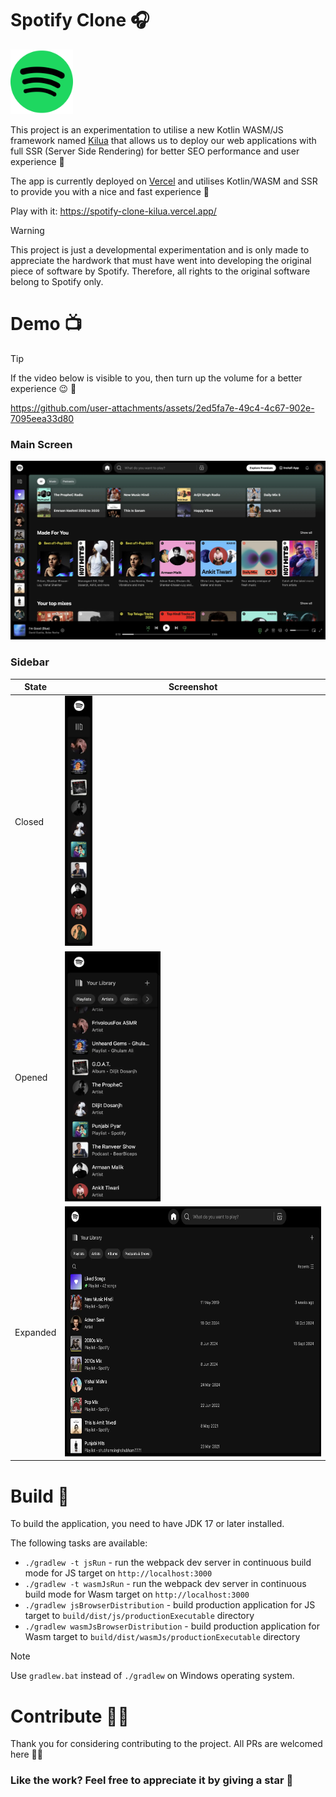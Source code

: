 # Spotify Clone 🎧

<img src="./assets/spotify-green-icon.svg" width=100 />

This project is an experimentation to utilise a new Kotlin WASM/JS framework named [Kilua](https://github.com/rjaros/kilua/) that allows us to deploy our web applications with full SSR (Server Side Rendering) for better SEO performance and user experience 🚀

The app is currently deployed on [Vercel](https://vercel.com/) and utilises Kotlin/WASM and SSR to provide you with a nice and fast experience 💚

Play with it: https://spotify-clone-kilua.vercel.app/

> [!WARNING]
This project is just a developmental experimentation and is only made to appreciate the hardwork that must have went into developing the original piece of software by Spotify. Therefore, all rights to the original software belong to Spotify only.

# Demo 📺

>[!TIP]
If the video below is visible to you, then turn up the volume for a better experience 😉 🎵

https://github.com/user-attachments/assets/2ed5fa7e-49c4-4c67-902e-7095eea33d80

### Main Screen
<img src="./assets/main-screen.webp" />

### Sidebar

| State    | Screenshot                                              |
|----------|---------------------------------------------------------|
| Closed   | <img src="./assets/sidebar-closed.webp" height=400 />   |
| Opened   | <img src="./assets/sidebar-open.webp" height=400 />     |
| Expanded | <img src="./assets/sidebar-expanded.webp" height=400 /> |

# Build 🔧

To build the application, you need to have JDK 17 or later installed.

The following tasks are available:

- `./gradlew -t jsRun` - run the webpack dev server in continuous build mode for JS target on `http://localhost:3000`
- `./gradlew -t wasmJsRun` - run the webpack dev server in continuous build mode for Wasm target on `http://localhost:3000`
- `./gradlew jsBrowserDistribution` - build production application for JS target to `build/dist/js/productionExecutable` directory
- `./gradlew wasmJsBrowserDistribution` - build production application for Wasm target to `build/dist/wasmJs/productionExecutable` directory

> [!NOTE]
Use `gradlew.bat` instead of `./gradlew` on Windows operating system.

# Contribute 🤝🏻

Thank you for considering contributing to the project. All PRs are welcomed here 🙌🏼

### Like the work? Feel free to appreciate it by giving a star 🌟
